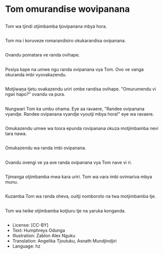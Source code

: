 # Tom omurandise wovipanana

##
Tom wa tjindi otjimbamba tjovipanana mbya hora.

##
Tom ma i koruveze romarandisiro okukarandisa ovipanana.

##
Ovandu pomatara ve randa ovihape.

##
Posiya kape na umwe ngu randa ovipanana vya Tom. Ovo ve vanga okuranda imbi vyovakazendu.

##
Motjiwaṋa tjetu ovakazendu uriri ombe randisa ovihape. "Omurumendu vi ngwi hapo?" ovandu va pura.

##
Nungwari Tom ka umbu ohama. Eye aa ravaere, "Randee ovipanana vyandje. Randee ovipanana vyandje vyoutji mbya hora!" eye wa ravaere.

##
Omukazendu umwe wa toora epunda rovipanana okuza motjimbamba nevi tara nawa.

##
Omukazendu wa randa imbi ovipanana.

##
Ovandu ovengi ve ya ave randa ovipanana vya Tom nave vi ri.

##
Tjimanga otjimbamba mwa kara uriri. Tom wa vara imbi ovimariva mbya munu.

##
Kuzamba Tom wa randa oheva, ouitji nomboroto na twa motjimbamba tje.

##
Tom wa twike otjimbamba kotjiuru tje na yaruka konganda.

##
* License: [CC-BY]
* Text: Humphreys Odunga
* Illustration: Zablon Alex Nguku
* Translation: Angelika Tjoutuku, Asnath Mundjindjiri
* Language: hz
